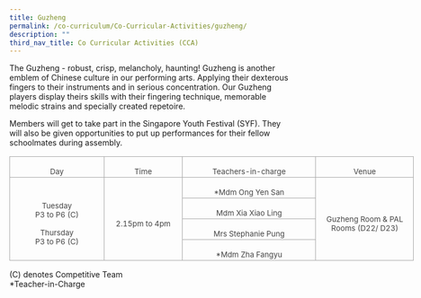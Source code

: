 ```yaml
---
title: Guzheng
permalink: /co-curriculum/Co-Curricular-Activities/guzheng/
description: ""
third_nav_title: Co Curricular Activities (CCA)
---
```

The Guzheng - robust, crisp, melancholy, haunting! Guzheng is another emblem of Chinese culture in our performing arts.&nbsp;Applying their dexterous fingers to their instruments&nbsp;and in serious concentration. Our Guzheng players display theirs skills with their fingering technique, memorable melodic strains and specially created repetoire.

Members will get to take part in the Singapore Youth Festival (SYF). They will also be given opportunities to put up performances for their fellow schoolmates during assembly.

<style type="text/css">
.tg  {border-collapse:collapse;border-spacing:0;margin:0px auto;}
.tg td{border-color:black;border-style:solid;border-width:1px;font-family:Arial, sans-serif;font-size:14px;
  overflow:hidden;padding:10px 5px;word-break:normal;}
.tg th{border-color:black;border-style:solid;border-width:1px;font-family:Arial, sans-serif;font-size:14px;
  font-weight:normal;overflow:hidden;padding:10px 5px;word-break:normal;}
.tg .tg-ncov{background-color:#FFF;color:#454545;text-align:center;vertical-align:middle}
.tg .tg-d8lx{background-color:#FFF;color:#444;font-weight:bold;text-align:center;vertical-align:middle}
.tg .tg-vfvg{background-color:#FFF;color:#444;text-align:center;vertical-align:middle}
</style>

<table class="MsoNormalTable" border="1" cellspacing="0" cellpadding="0" width="719" style="width:539.6pt;border-collapse:collapse;border:none;mso-border-alt:solid #AAAAAA .75pt;
 mso-yfti-tbllook:1184;mso-padding-alt:0in 0in 0in 0in"><tbody><tr style="mso-yfti-irow:0;mso-yfti-firstrow:yes;height:10.5pt"><td width="167" style="width:125.6pt;border:solid #AAAAAA 1.0pt;mso-border-alt:
  solid #AAAAAA .75pt;padding:1.5pt 1.5pt 1.5pt 1.5pt;height:10.5pt"><p class="MsoNormal" align="center" style="margin-bottom:0in;text-align:center;
  line-height:normal"><span style="font-size:10.0pt;mso-fareast-font-family:
  &quot;Times New Roman&quot;;mso-bidi-font-family:Calibri;mso-bidi-theme-font:minor-latin;
  color:#454545;mso-font-kerning:0pt;mso-ligatures:none">Day</span></p></td><td width="138" style="width:103.5pt;border:solid #AAAAAA 1.0pt;border-left:
  none;mso-border-left-alt:solid #AAAAAA .75pt;mso-border-alt:solid #AAAAAA .75pt;
  padding:1.5pt 1.5pt 1.5pt 1.5pt;height:10.5pt"><p class="MsoNormal" align="center" style="margin-bottom:0in;text-align:center;
  line-height:normal"><span style="font-size:10.0pt;mso-fareast-font-family:
  &quot;Times New Roman&quot;;mso-bidi-font-family:Calibri;mso-bidi-theme-font:minor-latin;
  color:#454545;mso-font-kerning:0pt;mso-ligatures:none">Time</span></p></td><td width="240" style="width:2.5in;border:solid #AAAAAA 1.0pt;border-left:none;
  mso-border-left-alt:solid #AAAAAA .75pt;mso-border-alt:solid #AAAAAA .75pt;
  padding:1.5pt 1.5pt 1.5pt 1.5pt;height:10.5pt"><p class="MsoNormal" align="center" style="margin-bottom:0in;text-align:center;
  line-height:normal"><span style="font-size:10.0pt;mso-fareast-font-family:
  &quot;Times New Roman&quot;;mso-bidi-font-family:Calibri;mso-bidi-theme-font:minor-latin;
  color:#454545;mso-font-kerning:0pt;mso-ligatures:none">Teachers-in-charge</span></p></td><td width="174" style="width:130.5pt;border:solid #AAAAAA 1.0pt;border-left:
  none;mso-border-left-alt:solid #AAAAAA .75pt;mso-border-alt:solid #AAAAAA .75pt;
  padding:1.5pt 1.5pt 1.5pt 1.5pt;height:10.5pt"><p class="MsoNormal" align="center" style="margin-bottom:0in;text-align:center;
  line-height:normal"><span style="font-size:10.0pt;mso-fareast-font-family:
  &quot;Times New Roman&quot;;mso-bidi-font-family:Calibri;mso-bidi-theme-font:minor-latin;
  color:#454545;mso-font-kerning:0pt;mso-ligatures:none">Venue</span></p></td></tr><tr style="mso-yfti-irow:1;height:10.0pt"><td width="167" rowspan="4" style="width:125.6pt;border:solid #AAAAAA 1.0pt;
  border-top:none;mso-border-top-alt:solid #AAAAAA .75pt;mso-border-alt:solid #AAAAAA .75pt;
  padding:1.5pt 1.5pt 1.5pt 1.5pt;height:10.0pt"><p class="MsoNormal" align="center" style="margin-bottom:0in;text-align:center;
  line-height:normal"><span style="font-size:10.0pt;mso-fareast-font-family:
  &quot;Times New Roman&quot;;mso-bidi-font-family:Calibri;mso-bidi-theme-font:minor-latin;
  color:#454545;mso-font-kerning:0pt;mso-ligatures:none">Tuesday<br>P3 to P6 (C)<br><br>Thursday<br>P3 to P6 (C)</span></p></td><td width="138" rowspan="4" style="width:103.5pt;border-top:none;border-left:
  none;border-bottom:solid #AAAAAA 1.0pt;border-right:solid #AAAAAA 1.0pt;
  mso-border-top-alt:solid #AAAAAA .75pt;mso-border-left-alt:solid #AAAAAA .75pt;
  mso-border-alt:solid #AAAAAA .75pt;padding:1.5pt 1.5pt 1.5pt 1.5pt;
  height:10.0pt"><p class="MsoNormal" align="center" style="margin-bottom:0in;text-align:center;
  line-height:normal"><span style="font-size:10.0pt;mso-fareast-font-family:
  &quot;Times New Roman&quot;;mso-bidi-font-family:Calibri;mso-bidi-theme-font:minor-latin;
  color:#454545;mso-font-kerning:0pt;mso-ligatures:none">2.15pm to 4pm</span></p></td><td width="240" style="width:2.5in;border-top:none;border-left:none;border-bottom:
  solid #AAAAAA 1.0pt;border-right:solid #AAAAAA 1.0pt;mso-border-top-alt:solid #AAAAAA .75pt;
  mso-border-left-alt:solid #AAAAAA .75pt;mso-border-alt:solid #AAAAAA .75pt;
  padding:1.5pt 1.5pt 1.5pt 1.5pt;height:10.0pt"><p class="MsoNormal" align="center" style="margin-bottom:0in;text-align:center;
  line-height:normal"><span style="font-size:10.0pt;mso-fareast-font-family:
  &quot;Times New Roman&quot;;mso-bidi-font-family:Calibri;mso-bidi-theme-font:minor-latin;
  color:#454545;mso-font-kerning:0pt;mso-ligatures:none">*Mdm Ong Yen San</span></p></td><td width="174" rowspan="4" style="width:130.5pt;border-top:none;border-left:
  none;border-bottom:solid #AAAAAA 1.0pt;border-right:solid #AAAAAA 1.0pt;
  mso-border-top-alt:solid #AAAAAA .75pt;mso-border-left-alt:solid #AAAAAA .75pt;
  mso-border-alt:solid #AAAAAA .75pt;padding:1.5pt 1.5pt 1.5pt 1.5pt;
  height:10.0pt"><p class="MsoNormal" align="center" style="margin-bottom:0in;text-align:center;
  line-height:normal"><span style="font-size:10.0pt;mso-fareast-font-family:
  &quot;Times New Roman&quot;;mso-bidi-font-family:Calibri;mso-bidi-theme-font:minor-latin;
  color:#454545;mso-font-kerning:0pt;mso-ligatures:none">Guzheng Room &amp; PAL Rooms (D22/ D23)</span></p></td></tr><tr style="mso-yfti-irow:2;height:10.0pt"><td width="240" style="width:2.5in;border-top:none;border-left:none;border-bottom:
  solid #AAAAAA 1.0pt;border-right:solid #AAAAAA 1.0pt;mso-border-top-alt:solid #AAAAAA .75pt;
  mso-border-left-alt:solid #AAAAAA .75pt;mso-border-alt:solid #AAAAAA .75pt;
  padding:1.5pt 1.5pt 1.5pt 1.5pt;height:10.0pt"><p class="MsoNormal" align="center" style="margin-bottom:0in;text-align:center;
  line-height:normal"><span style="font-size:10.0pt;mso-fareast-font-family:
  &quot;Times New Roman&quot;;mso-bidi-font-family:Calibri;mso-bidi-theme-font:minor-latin;
  color:#454545;mso-font-kerning:0pt;mso-ligatures:none">Mdm Xia Xiao Ling</span></p></td></tr><tr style="mso-yfti-irow:3;height:10.0pt"><td width="240" style="width:2.5in;border-top:none;border-left:none;border-bottom:
  solid #AAAAAA 1.0pt;border-right:solid #AAAAAA 1.0pt;mso-border-top-alt:solid #AAAAAA .75pt;
  mso-border-left-alt:solid #AAAAAA .75pt;mso-border-alt:solid #AAAAAA .75pt;
  padding:1.5pt 1.5pt 1.5pt 1.5pt;height:10.0pt"><p class="MsoNormal" align="center" style="margin-bottom:0in;text-align:center;
  line-height:normal"><span style="font-size:10.0pt;mso-fareast-font-family:
  &quot;Times New Roman&quot;;mso-bidi-font-family:Calibri;mso-bidi-theme-font:minor-latin;
  color:#454545;mso-font-kerning:0pt;mso-ligatures:none">Mrs Stephanie Pung</span></p></td></tr><tr style="mso-yfti-irow:4;mso-yfti-lastrow:yes;height:10.0pt"><td width="240" style="width:2.5in;border-top:none;border-left:none;border-bottom:
  solid #AAAAAA 1.0pt;border-right:solid #AAAAAA 1.0pt;mso-border-top-alt:solid #AAAAAA .75pt;
  mso-border-left-alt:solid #AAAAAA .75pt;mso-border-alt:solid #AAAAAA .75pt;
  padding:1.5pt 1.5pt 1.5pt 1.5pt;height:10.0pt"><p class="MsoNormal" align="center" style="margin-bottom:0in;text-align:center;
  line-height:normal"><span style="font-size:10.0pt;mso-fareast-font-family:
  &quot;Times New Roman&quot;;mso-bidi-font-family:Calibri;mso-bidi-theme-font:minor-latin;
  color:#454545;mso-font-kerning:0pt;mso-ligatures:none">*Mdm Zha Fangyu</span></p></td></tr></tbody></table>

(C) denotes Competitive Team  
\*Teacher-in-Charge